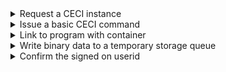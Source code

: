 <details><summary>Request a CECI instance</summary>

The following snippet shows the code that is required to request a CECI instance in a Galasa test:

```
@CECI
public ICECI ceci;
```

The code creates a CICS/TS CECI instance associated with the zOS Image allocated in the *zosImageA* field. The CECI instance will also require a 3270 terminal instance:

```
@ZosImage(imageTag="A")
public IZosImage zosImageA;

@Zos3270Terminal(imageTag="A")
public ITerminal ceciTerminal;
```
</details>

<details><summary>Issue a basic CECI command</summary>

The following snippet shows the code required to issue the a basic CECI command. In this case, the test will write a message to the operator console:

```
String ceciCommand = "EXEC CICS WRITE OPERATOR TEXT('About to execute Galasa Test...')";
ICECIResponse resp = ceciTerminal.issueCommand(terminal, ceciCommand);
if (!resp.isNormal() {
    ...
}
```
</details>


<details><summary>Link to program with container</summary>

Create a CONTAINER on a CHANNEL, EXEC CICS LINK to a PROGRAM with the CHANNEL and get the returned CONTAINER data.

Create the input CONATINER called "MY-CONTAINER-IN" on CHANNEL "MY-CHANNEL" with the data "My_Contaier_Data". The CONTAINER will default to TEXT with no code page conversion:

```
ICECIResponse resp = ceci.putContainer(ceciTerminal, "MY-CHANNEL", "MY-CONTAINER-IN", "My_Contaier_Data", null, null, null);
if (!resp.isNormal()) {
    ...
}
```
Link to PROGRAM "MYPROG" with the CHANNEL "MY-CHANNEL":

```
eib = ceci.linkProgramWithChannel(ceciTerminal, "MYPROG", "MY-CHANNEL", null, null, false);
if (!resp.isNormal()) {
    ...
}
```
Get the content of the CONTAINER "MY-CONTAINER-OUT" from CHANNEL "MY-CHANNEL" into the CECI variable "&DATAOUT" and retrieve the variable data into a String:

```
eib = ceci.getContainer(ceciTerminal, "MY-CHANNEL", "MY-CONTAINER-OUT", "&DATAOUT", null, null);
if (!resp.isNormal()) {
    ...
}
String dataOut = ceci.retrieveVariableText(ceciTerminal, "&DATAOUT");
```
</details>

<details><summary>Write binary data to a temporary storage queue</summary>

Use the following code to write binary data to TS QUEUE 

Create a binary CECI variable:

```
char[] data = {0x0C7, 0x081, 0x093, 0x081, 0x0A2, 0x081, 0x040, 0x0C4, 0x081, 0x0A3, 0x081};
ceci.defineVariableBinary(ceciTerminal, "&BINDATA", data);
```
Write the binary variable to a TS QUEUE called "MYQUEUE": 

```
String command = "WRITEQ TS QUEUE('MYQUEUE') FROM(&BINDATA)";
ICECIResponse resp = ceci.issueCommand(ceciTerminal, command);
if (!resp.isNormal()) {
    ...
}

```

The "MYQUEUE" now contains the following data:

```
Galasa Data
```
</details>

<details><summary>Confirm the signed on userid</summary> 

Use the following code to issue the CICS ASSIGN API and retrieve the signed on userid from the response: 


```
String command = "ASSIGN";
ICECIResponse resp = ceci.issueCommand(ceciTerminal, command);
String userid = resp.getResponseOutputValues().get("USERID").getTextValue();

```

Alternatively, issue ASSIGN and assign the userid value to a variable:

```
String command = "ASSIGN USERID(&USERID)";
ICECIResponse resp = ceci.issueCommand(ceciTerminal, command);
String userid = ceci.retrieveVariableText("&USERID");

```
</details>